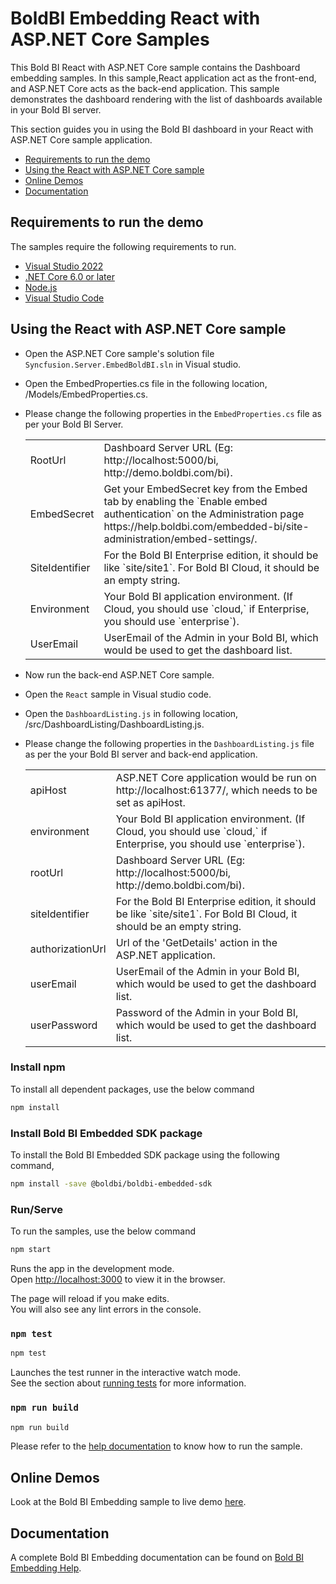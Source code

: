 # BoldBI Embedding React with ASP.NET Core Samples

This Bold BI React with ASP.NET Core sample contains the Dashboard embedding samples. In this sample,React application act as the front-end, and ASP.NET Core acts as the back-end application. This sample demonstrates the dashboard rendering with the list of dashboards available in your Bold BI server.

This section guides you in using the Bold BI dashboard in your React with ASP.NET Core sample application.

 * [Requirements to run the demo](#requirements-to-run-the-demo)
 * [Using the React with ASP.NET Core sample](#using-the-react-with-asp.net-core-sample)
 * [Online Demos](#online-demos)
 * [Documentation](#documentation)
 
  ## Requirements to run the demo

The samples require the following requirements to run.

 * [Visual Studio 2022](https://visualstudio.microsoft.com/downloads/)
 * [.NET Core 6.0 or later](https://dotnet.microsoft.com/en-us/download/dotnet-core)
 * [Node.js](https://nodejs.org/en/)
 * [Visual Studio Code](https://code.visualstudio.com/download)

 ## Using the React with ASP.NET Core sample
 
 * Open the ASP.NET Core sample's solution file `Syncfusion.Server.EmbedBoldBI.sln` in Visual studio. 

 * Open the EmbedProperties.cs file in the following location, /Models/EmbedProperties.cs.

 * Please change the following properties in the `EmbedProperties.cs` file as per your Bold BI Server.

    <meta charset="utf-8"/>
    <table>
    <tbody>
        <tr>
            <td align="left">RootUrl</td>
            <td align="left">Dashboard Server URL (Eg: http://localhost:5000/bi, http://demo.boldbi.com/bi).</td>
        </tr>
        <tr>
            <td align="left">EmbedSecret</td>
            <td align="left">Get your EmbedSecret key from the Embed tab by enabling the `Enable embed authentication` on the Administration page https://help.boldbi.com/embedded-bi/site-administration/embed-settings/.</td>
        </tr>
        <tr>
            <td align="left">SiteIdentifier</td>
            <td align="left">For the Bold BI Enterprise edition, it should be like `site/site1`. For Bold BI Cloud, it should be an empty string.</td>
        </tr>
        <tr>
            <td align="left">Environment</td>
            <td align="left">Your Bold BI application environment. (If Cloud, you should use `cloud,` if Enterprise, you should use `enterprise`).</td>
        </tr>
        <tr>
            <td align="left">UserEmail</td>
            <td align="left">UserEmail of the Admin in your Bold BI, which would be used to get the dashboard list.</td>
        </tr>
    </tbody>
    </table>


* Now run the back-end ASP.NET Core sample.

* Open the `React` sample in Visual studio code.

* Open the `DashboardListing.js` in following location, /src/DashboardListing/DashboardListing.js.

* Please change the following properties in the `DashboardListing.js` file as per the your Bold BI server and back-end application.

    <meta charset="utf-8"/>
    <table>
    <tbody>
        <tr>
            <td align="left">apiHost</td>
            <td align="left">ASP.NET Core application would be run on http://localhost:61377/, which needs to be set as apiHost.</td>
        </tr>
        <tr>
            <td align="left">environment</td>
            <td align="left">Your Bold BI application environment. (If Cloud, you should use `cloud,` if Enterprise, you should use `enterprise`).</td>
        </tr>
        <tr>
            <td align="left">rootUrl</td>
            <td align="left">Dashboard Server URL (Eg: http://localhost:5000/bi, http://demo.boldbi.com/bi).</td>
        </tr>
        <tr>
            <td align="left">siteIdentifier</td>
            <td align="left">For the Bold BI Enterprise edition, it should be like `site/site1`. For Bold BI Cloud, it should be an empty string.</td>
        </tr>
        <tr>
            <td align="left">authorizationUrl</td>
            <td align="left">Url of the 'GetDetails' action in the ASP.NET application.</td>
        </tr>
        <tr>
            <td align="left">userEmail</td>
            <td align="left">UserEmail of the Admin in your Bold BI, which would be used to get the dashboard list.</td>
        </tr>
        <tr>
            <td align="left">userPassword</td>
            <td align="left">Password of the Admin in your Bold BI, which would be used to get the dashboard list.</td>
        </tr>
    </tbody>
    </table>


### Install npm

To install all dependent packages, use the below command

```bash
npm install
```

### Install Bold BI Embedded SDK package

To install the Bold BI Embedded SDK package using the following command,

```bash
npm install -save @boldbi/boldbi-embedded-sdk
```

### Run/Serve

To run the samples, use the below command

```bash
npm start
```
Runs the app in the development mode.<br />
Open [http://localhost:3000](http://localhost:3000) to view it in the browser.

The page will reload if you make edits.<br />
You will also see any lint errors in the console.

### `npm test`

```bash
npm test
```

Launches the test runner in the interactive watch mode.<br />
See the section about [running tests](https://facebook.github.io/create-react-app/docs/running-tests) for more information.

### `npm run build`

```bash
npm run build
```

Please refer to the [help documentation](https://help.boldbi.com/embedded-bi/javascript-based/samples/v3.3.40-or-later/react-core/#how-to-run-the-sample) to know how to run the sample.

## Online Demos

Look at the Bold BI Embedding sample to live demo [here](https://samples.boldbi.com/embed).


## Documentation

A complete Bold BI Embedding documentation can be found on [Bold BI Embedding Help](https://help.boldbi.com/embedded-bi/javascript-based/).
